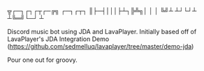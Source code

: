  ╦┌─┐┌┐┌┬┌─╔╗ ┌─┐┌┬┐
 ║├─┤│││├┴┐╠╩╗│ │ │ 
╚╝┴ ┴┘└┘┴ ┴╚═╝└─┘ ┴ 

Discord music bot using JDA and LavaPlayer.
Initially based off of LavaPlayer's JDA Integration Demo
(https://github.com/sedmelluq/lavaplayer/tree/master/demo-jda)

Pour one out for groovy.